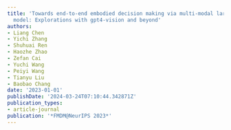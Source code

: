 ```yaml
---
title: 'Towards end-to-end embodied decision making via multi-modal large language
  model: Explorations with gpt4-vision and beyond'
authors:
- Liang Chen
- Yichi Zhang
- Shuhuai Ren
- Haozhe Zhao
- Zefan Cai
- Yuchi Wang
- Peiyi Wang
- Tianyu Liu
- Baobao Chang
date: '2023-01-01'
publishDate: '2024-03-24T07:10:44.342871Z'
publication_types:
- article-journal
publication: '*FMDM@NeurIPS 2023*'
---
```

